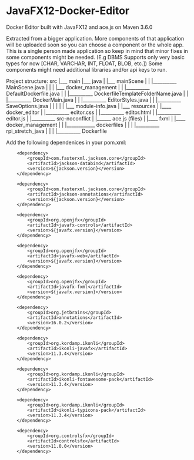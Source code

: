 # JavaFX12-Docker-Editor
Docker Editor built with JavaFX12 and ace.js on Maven 3.6.0  

Extracted from a bigger application. More components of that application will be uploaded soon so you can choose a component or the whole app. This is a single person made application so keep in mind that minor fixes in some components might be needed. (E.g DBMS Supports only very basic types for now [CHAR, VARCHAR, INT, FLOAT, BLOB,
etc.]) Some components might need additional libraries and/or api keys to run.


Project structure:
                src
                 |___ main
                       |___ java
                       |      |___ mainScene
                       |      |        |__________ MainScene.java
                       |      |
                       |      |___ docker_management
                       |      |            |__________ DefaultDockerfile.java
                       |      |            |__________ DockerfileTemplateFolderName.java
                       |      |            |__________ DockerMain.java
                       |      |            |__________ EditorStyles.java
                       |      |            |__________ SaveOptions.java
                       |      |
                       |      |
                       |      |___ module-info.java
                       |
                       |___ resources
                              |
                              |____ docker_editor
                              |           |__________ editor.css
                              |           |__________ editor.html
                              |           |__________ editor.js
                              |           |__________ src-noconflict
                              |                             |______ ace.js (files)
                              |
                              |____ fxml
                              |      |____ docker_management
                              |      |           |____________ dockerfiles
                              |      |           |                 |__________ rpi_stretch_java
                              |      |           |                                     |__________ Dockerfile



Add the following dependenices in your pom.xml: 

        <dependency>
            <groupId>com.fasterxml.jackson.core</groupId>
            <artifactId>jackson-databind</artifactId>
            <version>${jackson.version}</version>
        </dependency>

        <dependency>
            <groupId>com.fasterxml.jackson.core</groupId>
            <artifactId>jackson-annotations</artifactId>
            <version>${jackson.version}</version>
        </dependency>

        <dependency>
            <groupId>org.openjfx</groupId>
            <artifactId>javafx-controls</artifactId>
            <version>${javafx.version}</version>
        </dependency>

        <dependency>
            <groupId>org.openjfx</groupId>
            <artifactId>javafx-web</artifactId>
            <version>${javafx.version}</version>
        </dependency>

        <dependency>
            <groupId>org.openjfx</groupId>
            <artifactId>javafx-fxml</artifactId>
            <version>${javafx.version}</version>
        </dependency>

        <dependency>
            <groupId>org.jetbrains</groupId>
            <artifactId>annotations</artifactId>
            <version>16.0.2</version>
        </dependency>

        <dependency>
            <groupId>org.kordamp.ikonli</groupId>
            <artifactId>ikonli-javafx</artifactId>
            <version>11.3.4</version>
        </dependency>

        <dependency>
            <groupId>org.kordamp.ikonli</groupId>
            <artifactId>ikonli-fontawesome-pack</artifactId>
            <version>11.3.4</version>
        </dependency>

        <dependency>
            <groupId>org.kordamp.ikonli</groupId>
            <artifactId>ikonli-typicons-pack</artifactId>
            <version>11.3.4</version>
        </dependency>

        <dependency>
            <groupId>org.controlsfx</groupId>
            <artifactId>controlsfx</artifactId>
            <version>11.0.0</version>
        </dependency>
